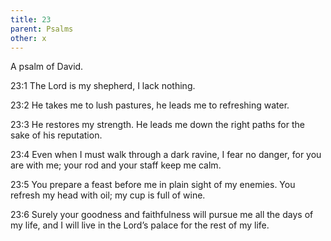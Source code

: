 ```yaml
---
title: 23
parent: Psalms
other: x
---
```



A psalm of David.

<a name="23:1">23:1</a> The Lord is my shepherd,
I lack nothing.

<a name="23:2">23:2</a> He takes me to lush pastures,
he leads me to refreshing water.

<a name="23:3">23:3</a> He restores my strength.
He leads me down the right paths
for the sake of his reputation.

<a name="23:4">23:4</a> Even when I must walk through a dark ravine,
I fear no danger,
for you are with me;
your rod and your staff keep me calm.

<a name="23:5">23:5</a> You prepare a feast before me
in plain sight of my enemies.
You refresh my head with oil;
my cup is full of wine.

<a name="23:6">23:6</a> Surely your goodness and faithfulness will pursue me all the days of my life,
and I will live in the Lord’s palace for the rest of my life.